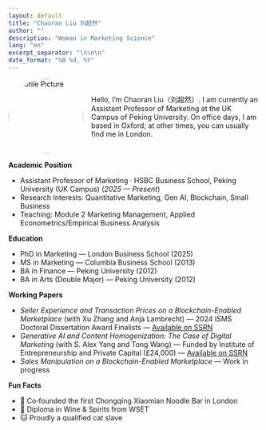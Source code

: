 ```yaml
---
layout: default
title: "Chaoran Liu 刘超然"
author: ""
description: "Woman in Marketing Science"
lang: "en"
excerpt_separator: "\n\n\n"
date_format: "%B %d, %Y"
---
```


<div style="display:flex; align-items:center; gap:1rem; margin-bottom:0.5rem;">
  <img src="{{ '/assets/LIUXiaomian2024_Gili_7526.jpg' | relative_url }}" alt="Profile Picture" style="width:150px; border-radius:50%;" />
  <p style="margin:0;">Hello, I’m Chaoran Liu（刘超然）. I am currently an Assistant Professor of Marketing at the UK Campus of Peking University. On office days, I am based in Oxford; at other times, you can usually find me in London.</p>
</div>

**Academic Position**  
- Assistant Professor of Marketing · HSBC Business School, Peking University (UK Campus) (*2025 — Present*)
- Research Interests: Quantitative Marketing, Gen AI, Blockchain, Small Business
- Teaching: Module 2 Marketing Management, Applied Econometrics/Empirical Business Analysis

**Education**  
- PhD in Marketing — London Business School (2025)  
- MS in Marketing — Columbia Business School (2013)  
- BA in Finance — Peking University (2012)  
- BA in Arts (Double Major) — Peking University (2012)

**Working Papers**  
- *Seller Experience and Transaction Prices on a Blockchain-Enabled Marketplace* (with Xu Zhang and Anja Lambrecht) — 2024 ISMS Doctoral Dissertation Award Finalists — [Available on SSRN](https://papers.ssrn.com/sol3/papers.cfm?abstract_id=XXXXXXX)  
- *Generative AI and Content Homogenization: The Case of Digital Marketing* (with S. Alex Yang and Tong Wang) — Funded by Institute of Entrepreneurship and Private Capital (£24,000) — [Available on SSRN](https://papers.ssrn.com/sol3/papers.cfm?abstract_id=YYYYYYY)  
- *Sales Manipulation on a Blockchain-Enabled Marketplace* — Work in progress

**Fun Facts**  
- 🎉 Co‑founded the first Chongqing Xiaomian Noodle Bar in London  
- 🍷 Diploma in Wine & Spirits from WSET  
- 🐱 Proudly a qualified cat slave
